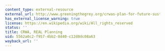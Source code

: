 ```yaml
---
content_type: external-resource
external_url: http://www.greeningthegrey.org/crwas-plan-for-future-sustainability/
has_external_license_warning: true
license: https://en.wikipedia.org/wiki/All_rights_reserved
status: ''
title: CRWA, REAL Planning
uid: 5562a0c2-f957-4bb2-8d40-c12d0dc08a63
wayback_url: ''
---
```

